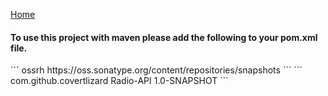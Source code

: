 [Home](https://github.com/CovertLizard/Radio-API)
<h4><b>To use this project with maven please add the following to your pom.xml file.</b></h4>
```
    <repositories>
         <!--........-->
        <repository>
           <id>ossrh</id>
           <url>https://oss.sonatype.org/content/repositories/snapshots</url>
        </repository>
        <!--........-->
    </repositories>
```
```
    <dependencies>
         <!--........-->
         <dependency>
           <groupId>com.github.covertlizard</groupId>
           <artifactId>Radio-API</artifactId>
           <version>1.0-SNAPSHOT</version>
         </dependency>
         <!--........-->
    </dependencies>
```